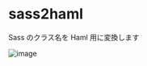 # sass2haml
Sass のクラス名を Haml 用に変換します

![image](https://github.com/user-attachments/assets/6c126a9e-1a0b-4d4b-b8d2-5330c363a4d3)
